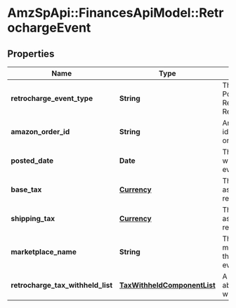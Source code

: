 # AmzSpApi::FinancesApiModel::RetrochargeEvent

## Properties
Name | Type | Description | Notes
------------ | ------------- | ------------- | -------------
**retrocharge_event_type** | **String** | The type of event.  Possible values:  * Retrocharge  * RetrochargeReversal | [optional] 
**amazon_order_id** | **String** | An Amazon-defined identifier for an order. | [optional] 
**posted_date** | **Date** | The date and time when the financial event was posted. | [optional] 
**base_tax** | [**Currency**](Currency.md) | The base tax associated with the retrocharge event. | [optional] 
**shipping_tax** | [**Currency**](Currency.md) | The shipping tax associated with the retrocharge event. | [optional] 
**marketplace_name** | **String** | The name of the marketplace where the retrocharge event occurred. | [optional] 
**retrocharge_tax_withheld_list** | [**TaxWithheldComponentList**](TaxWithheldComponentList.md) | A list of information about taxes withheld. | [optional] 


